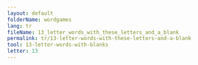```yaml
---
layout: default
folderName: wordgames
lang: tr
fileName: 13_letter_words_with_these_letters_and_a_blank
permalink: tr/13-letter-words-with-these-letters-and-a-blank
tool: 13-letter-words-with-blanks
letter: 13
---
```

